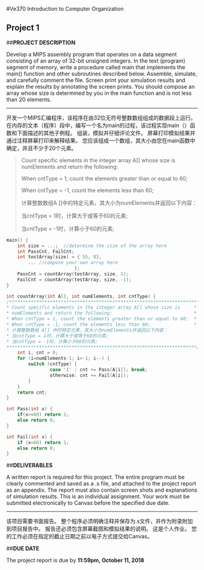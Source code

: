#Ve370  Introduction to Computer Organization

## **Project** **1**

 

##**PROJECT DESCRIPTION**

 

Develop a MIPS assembly program that operates on a data segment consisting of an array of 32-bit unsigned integers. In the text (program) segment of memory, write a procedure called main that implements the main() function and other subroutines described below. Assemble, simulate, and carefully comment the file. Screen print your simulation results and explain the results by annotating the screen prints. You should compose an array whose size is determined by you in the main function and is not less than 20 elements. 

---

开发一个MIPS汇编程序，该程序在由32位无符号整数数组组成的数据段上运行。 在内存的文本（程序）段中，编写一个名为main的过程，该过程实现main（）函数和下面描述的其他子例程。 组装，模拟并仔细评论文件。 屏幕打印模拟结果并通过注释屏幕打印来解释结果。 您应该组成一个数组，其大小由您在main函数中确定，并且不少于20个元素。



> Count specific elements in the integer array A[] whose size is numElements and return the following:
>
> When cntType = 1, count the elements greater than or equal to 60;  
>
> When cntType = -1, count the elements less than 60; 
>
> 计算整数数组A []中的特定元素，其大小为numElements并返回以下内容：
>
> 当cntType = 1时，计算大于或等于60的元素;
>
> 当cntType = -1时，计算小于60的元素;       

```c
main() {
    int size = ...;  //determine the size of the array here
    int PassCnt, FailCnt;
    int testArray[size] = { 55, 83,   
        ... //compose your own array here
                         };
    PassCnt = countArray(testArray, size, 1);
    FailCnt = countArray(testArray, size, -1);
}

int countArray(int A[], int numElements, int cntType) {
/**********************************************************************
* Count specific elements in the integer array A[] whose size is     *
* numElements and return the following:                              *
* When cntType = 1, count the elements greater than or equal to 60;  *
* When cntType = -1, count the elements less than 60;                *
* 计算整数数组 A[] 中的特定元素，其大小为numElements并返回以下内容：
* 当cntType = 1时，计算大于或等于60的元素;
* 当cntType = -1时，计算小于60的元素;  
**********************************************************************/
    int i, cnt = 0;
    for (i=numElements-1; i>-1; i--) {
        switch (cntType) {
                case '1' : cnt += Pass(A[i]); break;
                otherwise: cnt += Fail(A[i]); 
        }
    }
    return cnt;
}

int Pass(int x) {
    if(x>=60) return 1;
    else return 0;
}

int Fail(int x) {
    if (x<60) return 1;
    else return 0;
}

```

 

##**DELIVERABLES**

A written report is required for this project. The entire program must be clearly commented and saved as a .s file, and attached to the project report as an appendix. The report must also contain screen shots and explanations of simulation results. This is an individual assignment. Your work must be submitted electronically to Canvas before the specified due date. 

---

该项目需要书面报告。 整个程序必须明确注释并保存为.s文件，并作为附录附加到项目报告中。 报告还必须包含屏幕截图和模拟结果的说明。 这是个人作业。 您的工作必须在指定的截止日期之前以电子方式提交给Canvas。

 

##**DUE DATE**

The project report is due by **11:59pm, October 11, 2018** 